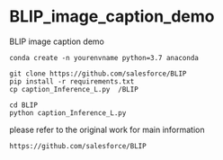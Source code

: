 # BLIP_image_caption_demo
BLIP image caption demo

```
conda create -n yourenvname python=3.7 anaconda
```

```
git clone https://github.com/salesforce/BLIP
pip install -r requirements.txt
cp caption_Inference_L.py  /BLIP
```

```
cd BLIP
python caption_Inference_L.py
```

please refer to the original work for main information

```
https://github.com/salesforce/BLIP
```
